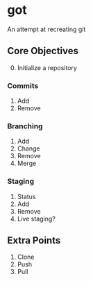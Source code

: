 # got

An attempt at recreating git

## Core Objectives

0. Initialize a repository

### Commits

1. Add
2. Remove

### Branching
1. Add
2. Change
3. Remove
4. Merge

### Staging
1. Status
2. Add
3. Remove
4. Live staging?

## Extra Points

1. Clone
2. Push
3. Pull

